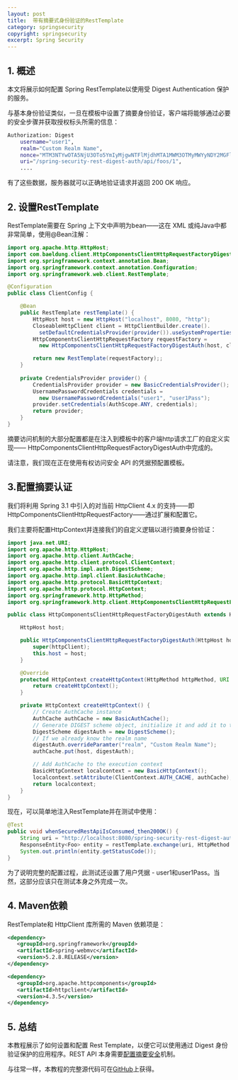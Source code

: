 ```yaml
---
layout: post
title:  带有摘要式身份验证的RestTemplate
category: springsecurity
copyright: springsecurity
excerpt: Spring Security
---
```


## 1. 概述

本文将展示如何配置 Spring RestTemplate以使用受 Digest Authentication 保护的服务。

与基本身份验证类似，一旦在模板中设置了摘要身份验证，客户端将能够通过必要的安全步骤并获取授权标头所需的信息：

```bash
Authorization: Digest 
    username="user1",
    realm="Custom Realm Name",
    nonce="MTM3NTYwOTA5NjU3OTo5YmIyMjgwNTFlMjdhMTA1MWM3OTMyMWYyNDY2MGFlZA==",
    uri="/spring-security-rest-digest-auth/api/foos/1", 
    ....
```

有了这些数据，服务器就可以正确地验证请求并返回 200 OK 响应。

## 2. 设置RestTemplate

RestTemplate需要在 Spring 上下文中声明为bean——这在 XML 或纯Java中都非常简单，使用@Bean注解：

```java
import org.apache.http.HttpHost;
import com.baeldung.client.HttpComponentsClientHttpRequestFactoryDigestAuth;
import org.springframework.context.annotation.Bean;
import org.springframework.context.annotation.Configuration;
import org.springframework.web.client.RestTemplate;

@Configuration
public class ClientConfig {

    @Bean
    public RestTemplate restTemplate() {
        HttpHost host = new HttpHost("localhost", 8080, "http");
        CloseableHttpClient client = HttpClientBuilder.create().
          setDefaultCredentialsProvider(provider()).useSystemProperties().build();
        HttpComponentsClientHttpRequestFactory requestFactory = 
          new HttpComponentsClientHttpRequestFactoryDigestAuth(host, client);

        return new RestTemplate(requestFactory);;
    }
    
    private CredentialsProvider provider() {
        CredentialsProvider provider = new BasicCredentialsProvider();
        UsernamePasswordCredentials credentials = 
          new UsernamePasswordCredentials("user1", "user1Pass");
        provider.setCredentials(AuthScope.ANY, credentials);
        return provider;
    }
}
```

摘要访问机制的大部分配置都是在注入到模板中的客户端http请求工厂的自定义实现—— HttpComponentsClientHttpRequestFactoryDigestAuth中完成的。

请注意，我们现在正在使用有权访问安全 API 的凭据预配置模板。

## 3.配置摘要认证

我们将利用 Spring 3.1 中引入的对当前 HttpClient 4.x 的支持——即HttpComponentsClientHttpRequestFactory——通过扩展和配置它。

我们主要将配置HttpContext并连接我们的自定义逻辑以进行摘要身份验证：

```java
import java.net.URI;
import org.apache.http.HttpHost;
import org.apache.http.client.AuthCache;
import org.apache.http.client.protocol.ClientContext;
import org.apache.http.impl.auth.DigestScheme;
import org.apache.http.impl.client.BasicAuthCache;
import org.apache.http.protocol.BasicHttpContext;
import org.apache.http.protocol.HttpContext;
import org.springframework.http.HttpMethod;
import org.springframework.http.client.HttpComponentsClientHttpRequestFactory;

public class HttpComponentsClientHttpRequestFactoryDigestAuth extends HttpComponentsClientHttpRequestFactory {

    HttpHost host;

    public HttpComponentsClientHttpRequestFactoryDigestAuth(HttpHost host, HttpClient httpClient) {
        super(httpClient);
        this.host = host;
    }

    @Override
    protected HttpContext createHttpContext(HttpMethod httpMethod, URI uri) {
        return createHttpContext();
    }

    private HttpContext createHttpContext() {
        // Create AuthCache instance
        AuthCache authCache = new BasicAuthCache();
        // Generate DIGEST scheme object, initialize it and add it to the local auth cache
        DigestScheme digestAuth = new DigestScheme();
        // If we already know the realm name
        digestAuth.overrideParamter("realm", "Custom Realm Name");
        authCache.put(host, digestAuth);

        // Add AuthCache to the execution context
        BasicHttpContext localcontext = new BasicHttpContext();
        localcontext.setAttribute(ClientContext.AUTH_CACHE, authCache);
        return localcontext;
    }
}
```

现在，可以简单地注入RestTemplate并在测试中使用：

```java
@Test
public void whenSecuredRestApiIsConsumed_then200OK() {
    String uri = "http://localhost:8080/spring-security-rest-digest-auth/api/foos/1";
    ResponseEntity<Foo> entity = restTemplate.exchange(uri, HttpMethod.GET, null, Foo.class);
    System.out.println(entity.getStatusCode());
}
```

为了说明完整的配置过程，此测试还设置了用户凭据 - user1和user1Pass。当然，这部分应该只在测试本身之外完成一次。

## 4. Maven依赖

RestTemplate和 HttpClient 库所需的 Maven 依赖项是：

```xml
<dependency>
   <groupId>org.springframework</groupId>
   <artifactId>spring-webmvc</artifactId>
   <version>5.2.8.RELEASE</version>
</dependency>

<dependency>
   <groupId>org.apache.httpcomponents</groupId>
   <artifactId>httpclient</artifactId>
   <version>4.3.5</version>
</dependency>
```

## 5. 总结

本教程展示了如何设置和配置 Rest Template，以便它可以使用通过 Digest 身份验证保护的应用程序。REST API 本身需要[配置摘要安全](https://www.baeldung.com/spring-security-digest-authentication)机制。

与往常一样，本教程的完整源代码可在[GitHub](https://github.com/tuyucheng7/taketoday-tutorial4j/tree/master/spring-security-modules)上获得。